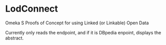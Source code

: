 # LodConnect
Omeka S Proofs of Concept for using Linked (or Linkable) Open Data

Currently only reads the endpoint, and if it is DBpedia enpoint, displays the abstract.
